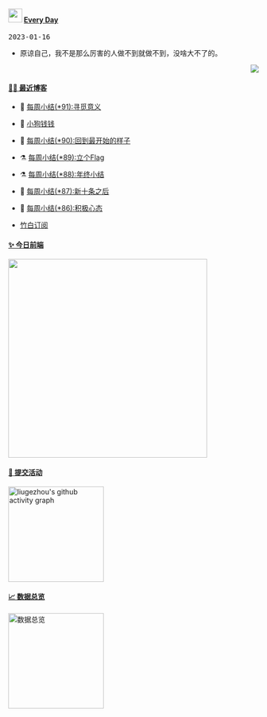 <!--Start-->
 <h4> <img src="https://emojis.slackmojis.com/emojis/images/1621024394/39092/cat-roll.gif?1621024394" width="28" /> <a href="https://github.com/liugezhou/liugezhou/blob/master/quotations.md"> Every Day</a></h4>

<kbd>2023-01-16</kbd>

- 原谅自己，我不是那么厉害的人做不到就做不到，没啥大不了的。  

<p align="right">
<img src="https://visitor-badge.glitch.me/badge?page_id=liugezhou.liugezhou" />
</p>
<!--End-->

#### [ 🧑‍💻 最近博客](https://blog.liugezhou.online)
<!-- 
<img align='right' src="https://wiki.eryajf.net/img/dengxia.gif" width="330" /> -->

<!-- BLOG-POST-LIST:START -->
- 🦆 [每周小结&lpar;*91&rpar;:寻觅意义](https://blog.liugezhou.online/202302-No91/) 

- 🧰 [小狗钱钱](https://blog.liugezhou.online/read004-%E5%B0%8F%E7%8B%97%E9%92%B1%E9%92%B1/) 

- 🤩 [每周小结&lpar;*90&rpar;:回到最开始的样子](https://blog.liugezhou.online/202301-No90/) 

- ⚗️ [每周小结&lpar;*89&rpar;:立个Flag](https://blog.liugezhou.online/202252-No89/) 

- ⚗️ [每周小结&lpar;*88&rpar;:年终小结](https://blog.liugezhou.online/202251-No88/) 

- 🌊 [每周小结&lpar;*87&rpar;:新十条之后](https://blog.liugezhou.online/202250-No87/) 

- 🧰 [每周小结&lpar;*86&rpar;:积极心态](https://blog.liugezhou.online/202249-No86/)
<!-- BLOG-POST-LIST:END -->
- [竹白订阅](https://zhouzhou.zhubai.love)

#### [ ✨ 今日前端](https://day.liugezhou.online)
<image src="https://cdn.staticaly.com/gh/liugezhou/image@master/day/today.png" height="400px"/>

#### [ 🧐 提交活动]()
  <img alt="liugezhou's github activity graph" src="https://github-readme-activity-graph.cyclic.app/graph?username=liugezhou&bg_color=040109&color=3b9767&line=4c9e86&point=57d016&area=true&hide_border=true)](https://github.com/ashutosh00710/github-readme-activity-graph" height="192px" />

#### [ 📈 数据总览]()
<a href="https://github.com/liugezhou" target="_blank">
  <img alt="数据总览" src="https://denvercoder1-github-readme-stats.vercel.app/api/?username=liugezhou&show_icons=true&count_private=true&theme=react&hide_border=true&bg_color=1F222E&title_color=F85D7F&icon_color=F8D866" height="192px" />
</a>


